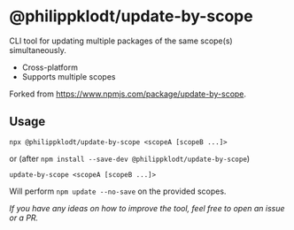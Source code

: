 # @philippklodt/update-by-scope

CLI tool for updating multiple packages of the same scope(s) simultaneously.
* Cross-platform
* Supports multiple scopes

Forked from https://www.npmjs.com/package/update-by-scope.

## Usage

```
npx @philippklodt/update-by-scope <scopeA [scopeB ...]>
```

or (after `npm install --save-dev @philippklodt/update-by-scope`)

```
update-by-scope <scopeA [scopeB ...]>
```

Will perform `npm update --no-save` on the provided scopes.

_If you have any ideas on how to improve the tool, feel free to open an issue or a PR._
